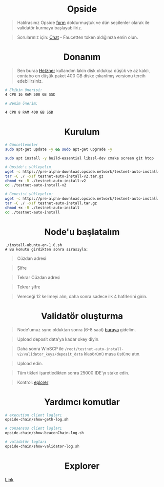<h1 align="center"> Opside </h1>

> Hatılrasınız Opside [form](https://t.me/RuesAnnouncement/2073) doldurmuştuk ve dün seçilenler olarak ile validatör kurmaya başlayabiliriz. 

> Sorularınız için: [Chat](https://t.me/RuesChat) - Faucetten token aldığınıza emin olun.

<h1 align="center"> Donanım </h1>

> Ben buraa [Hetzner](https://github.com/ruesandora/Hetzner/blob/main/README.md) kullandım lakin disk oldukça düşük ve az kaldı, contabo en düşük paket 400 GB diske çıkarılmış versionu tercih edebilirsiniz.

```sh
# Ekibin önerisi:
4 CPU 16 RAM 500 GB SSD

# Benim önerim:

4 CPU 8 RAM 400 GB SSD
```

<h1 align="center"> Kurulum </h1>

```sh
# Güncellemeler
sudo apt-get update -y && sudo apt-get upgrade -y

sudo apt install -y build-essential libssl-dev cmake screen git htop

# Opside'ı yükleyelim
wget -c https://pre-alpha-download.opside.network/testnet-auto-install-v2.tar.gz 
tar -C ./ -xzf testnet-auto-install-v2.tar.gz
chmod +x -R ./testnet-auto-install-v2
cd ./testnet-auto-install-v2

# Genesisi yükleyelim:
wget -c https://pre-alpha-download.opside.network/testnet-auto-install.tar.gz 
tar -C ./ -xzf testnet-auto-install.tar.gz
chmod +x -R ./testnet-auto-install
cd ./testnet-auto-install
```

<h1 align="center"> Node'u başlatalım </h1>

```
./install-ubuntu-en-1.0.sh
# Bu komutu girdikten sonra sırasıyla:
```

> Cüzdan adresi

> Şifre

> Tekrar Cüzdan adresi

> Tekrar şifre

> Vereceği 12 kelimeyi alın, daha sonra sadece ilk 4 hafrlerini girin.

<h1 align="center"> Validatör oluşturma </h1>

> Node'umuz sync olduktan sonra (6-8 saat) [buraya](https://opside.network/validator/deposit) gidelim.

> Upload deposit data'ya kadar okey diyin.

> Daha sonra WinSCP ile `/root/testnet-auto-install-v2/validator_keys/deposit_data` klasörünü masa üstüne atın.

> Upload edin.

> Tüm tikleri işaretledikten sonra 25000 IDE'yı stake edin.

> Kontrol: [eplorer](https://pre-alpha-beacon.opside.info/)


<h1 align="center"> Yardımcı komutlar </h1>

```sh
# execution client logları
opside-chain/show-geth-log.sh

# consensus client logları
opside-chain/show-beaconChain-log.sh

# validatör logları
opside-chain/show-validator-log.sh
```
<h1 align="center"> Explorer </h1>

[Link](https://pre-alpha.opside.info/)

